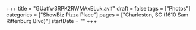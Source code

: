 +++
title = "GUatfw3RPK2RWMAxELuk.avif"
draft = false
tags = ["Photos"]
categories = ["ShowBiz Pizza Place"]
pages = ["Charleston, SC (1610 Sam Rittenburg Blvd)"]
startDate = ""
+++
